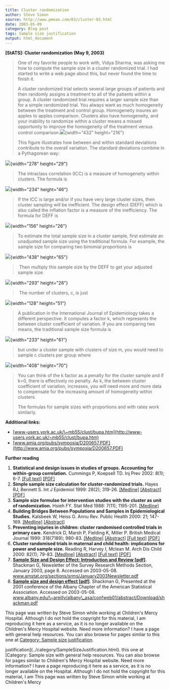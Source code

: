 ```yaml
---
title: Cluster randomization
author: Steve Simon
source: http://www.pmean.com/03/cluster-03.html
date: 2003-05-09
category: Blog post
tags: Sample size justification
output: html_document
---
```

****[StATS]:** Cluster randomization (May 9, 2003)**

> One of my favorite people to work with, Vidya Sharma, was asking me
> how to compute the sample size in a cluster randomized trial. I had
> started to write a web page about this, but never found the time to
> finish it.
>
> A cluster randomized trial selects several large groups of patients
> and then randomly assigns a treatment to all of the patients within a
> group. A cluster randomized trial requires a larger sample size than
> for a simple randomized trial. You always want as much homogeneity
> between the treatment and control group. Homogeneity insures an apples
> to apples comparison. Clusters also have homogeneity, and your
> inability to randomize within a cluster means a missed opportunity to
> improve the homogeneity of the treatment versus control
> comparison.![](../weblog/images/04_cluster1.gif){width="432"
> height="216"}
>
> This figure illustrates how between and within standard deviations
> contribute to the overall variation. The standard deviations combine
> in a Pythagorean way:

![](../weblog/images/cluster2.gif){width="278" height="29"}

> The intraclass correlation (ICC) is a measure of homogeneity within
> clusters. The formula is

![](../weblog/images/cluster3.gif){width="234" height="46"}

> If the ICC is large and/or if you have very large cluster sizes, then
> cluster sampling will be inefficient. The design effect (DEFF) which
> is also called the inflation factor is a measure of the inefficiency.
> The formula for DEFF is

![](../weblog/images/cluster4.gif){width="156" height="26"}

> To estimate the total sample size in a cluster sample, first estimate
> an unadjusted sample size using the traditional formula. For example,
> the sample size for comparing two binomial proportions is

![](../weblog/images/cluster7.gif){width="438" height="65"}

>  Then multiply this sample size by the DEFF to get your adjusted
> sample size.

![](../weblog/images/cluster8.gif){width="293" height="26"}

>  The number of clusters, c, is just

![](../weblog/images/cluster9.gif){width="128" height="51"}

> A publication in the International Journal of Epidemiology takes a
> different perspective. It computes a factor k, which represents the
> between cluster coefficient of variation. If you are comparing two
> means, the traditional sample size formula is

![](../weblog/images/cluster5.gif){width="233" height="61"}

> but under a cluster sample with clusters of size m, you would need to
> sample c clusters per group where

![](../weblog/images/cluster6.gif){width="408" height="70"}

> You can think of the k factor as a penalty for the cluster sample and
> if k=0, there is effectively no penalty. As k, the between cluster
> coefficient of variation, increases, you will need more and more data
> to compensate for the increasing amount of homogeneity within
> clusters.
>
> The formulas for sample sizes with proportions and with rates work
> similarly.

**Additional links:**

-   [www-users.york.ac.uk/\~mb55/clust/bupa.htm](http://www-users.york.ac.uk/~mb55/clust/bupa.htm)
-   [www.amia.org/pubs/symposia/D200657.PDF](http://www.amia.org/pubs/symposia/D200657.PDF)

**Further reading**

1.  **Statistical and design issues in studies of groups. Accounting for
    within-group correlation.** Cummings P, Koepsell TD. Inj Prev 2002:
    8(1); 6-7. [\[Full
    text\]](http://ip.bmjjournals.com/cgi/content/full/8/1/6)
    [\[PDF\]](http://ip.bmjjournals.com/cgi/reprint/8/1/6.pdf)
2.  **Simple sample size calculation for cluster-randomized trials.**
    Hayes RJ, Bennett S. Int J Epidemiol 1999: 28(2); 319-26.
    [\[Medline\]](http://www.ncbi.nlm.nih.gov/entrez/query.fcgi?cmd=Retrieve&db=PubMed&list_uids=10342698&dopt=Abstract)
    [\[Abstract\]](http://ije.oupjournals.org/cgi/content/abstract/28/2/319)
    [\[PDF\]](http://ije.oupjournals.org/cgi/reprint/28/2/319.pdf)
3.  **Sample size formulae for intervention studies with the cluster as
    unit of randomization.** Hsieh FY. Stat Med 1988: 7(11); 1195-201.
    [\[Medline\]](http://www.ncbi.nlm.nih.gov/entrez/query.fcgi?cmd=Retrieve&db=PubMed&list_uids=3201045&dopt=Abstract)
4.  **Building Bridges Between Populations and Samples in
    Epidemiological Studies.** Kalsbeek W, Heiss G. Annu Rev. Public
    Health 2000: 21; 147-169.
    [\[Medline\]](http://www.ncbi.nlm.nih.gov/entrez/query.fcgi?cmd=Retrieve&db=PubMed&list_uids=10884950&dopt=Abstract)
    [\[Abstract\]](http://arjournals.annualreviews.org/doi/abs/10.1146/annurev.publhealth.21.1.147)
5.  **Preventing injuries in children: cluster randomised controlled
    trials in primary care.** Kendrick D, Marsh P, Fielding K, Miller P.
    British Medical Journal 1999: 318(7189); 980-83.
    [\[Medline\]](http://www.ncbi.nlm.nih.gov/entrez/query.fcgi?cmd=Retrieve&db=PubMed&list_uids=10195971&dopt=Abstract)
    [\[Abstract\]](http://bmj.com/cgi/content/abstract/318/7189/980)
    [\[Full text\]](http://bmj.com/cgi/content/full/318/7189/980)
    [\[PDF\]](http://bmj.com/cgi/reprint/318/7189/980.pdf)
6.  **Cluster randomised trials in maternal and child health:
    implications for power and sample size.** Reading R, Harvey I,
    Mclean M. Arch Dis Child 2000: 82(1); 79-83.
    [\[Medline\]](http://www.ncbi.nlm.nih.gov/entrez/query.fcgi?cmd=Retrieve&db=PubMed&list_uids=10630921&dopt=Abstract)
    [\[Abstract\]](http://adc.bmjjournals.com/cgi/content/abstract/82/1/79)
    [\[Full text\]](http://adc.bmjjournals.com/cgi/content/full/82/1/79)
    [\[PDF\]](http://adc.bmjjournals.com/cgi/reprint/82/1/79.pdf)
7.  **[Sample Size and Design Effect: Introduction and Review
    \[pdf\]](http://http://www.amstat.org/sections/srms/January2003Newsletter.pdf)**.
    Shackman G, Newsletter of the Survey Research Methods Section,
    January 2003, page 8. Accessed on 2003-05-08.
    www.amstat.org/sections/srms/January2003Newsletter.pdf
8.  **[Sample size and design effect
    \[pdf\]](http://www.albany.edu/~areilly/albany_asa/confweb01/abstract/Download/shackman.pdf)**.
    Shackman G, Presented at the 2001 conference of the Albany Chapter
    of the American Statistical Association. Accessed on 2003-05-08.
    www.albany.edu/\~areilly/albany\_asa/confweb01/abstract/Download/shackman.pdf

This page was written by Steve Simon while working at Children\'s Mercy
Hospital. Although I do not hold the copyright for this material, I am
reproducing it here as a service, as it is no longer available on the
Children\'s Mercy Hospital website. Need more information? I have a page
with general help resources. You can also browse for pages similar to
this one at [Category: Sample size
justification](../category/SampleSizeJustification.html).
<!---More--->
justification](../category/SampleSizeJustification.html).
this one at [Category: Sample size
with general help resources. You can also browse for pages similar to
Children\'s Mercy Hospital website. Need more information? I have a page
reproducing it here as a service, as it is no longer available on the
Hospital. Although I do not hold the copyright for this material, I am
This page was written by Steve Simon while working at Children\'s Mercy

<!---Do not use
****[StATS]:** Cluster randomization (May 9, 2003)**
This page was written by Steve Simon while working at Children\'s Mercy
Hospital. Although I do not hold the copyright for this material, I am
reproducing it here as a service, as it is no longer available on the
Children\'s Mercy Hospital website. Need more information? I have a page
with general help resources. You can also browse for pages similar to
this one at [Category: Sample size
justification](../category/SampleSizeJustification.html).
--->

